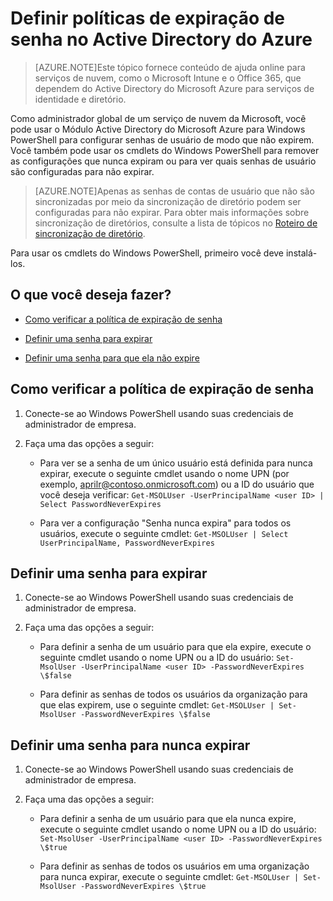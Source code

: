 <properties
	pageTitle="Definir políticas de expiração de senha no Active Directory do Azure | Microsoft Azure"
	description="Saiba como verificar as políticas de expiração e alterar a expiração de senha de usuário individualmente ou em massa para senhas do Active Directory do Azure"
	services="active-directory"
	documentationCenter=""
	authors="curtand"
	manager="msStevenPo"
	editor=""/>

<tags
	ms.service="active-directory"
	ms.workload="identity"
	ms.tgt_pltfrm="na"
	ms.devlang="na"
	ms.topic="article"
	ms.date="11/16/2015"
	ms.author="curtand"/>


# Definir políticas de expiração de senha no Active Directory do Azure
> [AZURE.NOTE]Este tópico fornece conteúdo de ajuda online para serviços de nuvem, como o Microsoft Intune e o Office 365, que dependem do Active Directory do Microsoft Azure para serviços de identidade e diretório.

Como administrador global de um serviço de nuvem da Microsoft, você pode usar o Módulo Active Directory do Microsoft Azure para Windows PowerShell para configurar senhas de usuário de modo que não expirem. Você também pode usar os cmdlets do Windows PowerShell para remover as configurações que nunca expiram ou para ver quais senhas de usuário são configuradas para não expirar.

  >[AZURE.NOTE]Apenas as senhas de contas de usuário que não são sincronizadas por meio da sincronização de diretório podem ser configuradas para não expirar. Para obter mais informações sobre sincronização de diretórios, consulte a lista de tópicos no [Roteiro de sincronização de diretório](https://msdn.microsoft.com/library/azure/hh967642.aspx).

Para usar os cmdlets do Windows PowerShell, primeiro você deve instalá-los.

## O que você deseja fazer?

- [Como verificar a política de expiração de senha](#how-to-check-expiration-policy-for-a-password)

- [Definir uma senha para expirar](#set-a-password-to-expire)

- [Definir uma senha para que ela não expire](#set-a-password-not-to-expire)

## Como verificar a política de expiração de senha

1.  Conecte-se ao Windows PowerShell usando suas credenciais de administrador de empresa.

2.  Faça uma das opções a seguir:

	- Para ver se a senha de um único usuário está definida para nunca expirar, execute o seguinte cmdlet usando o nome UPN (por exemplo, aprilr@contoso.onmicrosoft.com) ou a ID do usuário que você deseja verificar: `Get-MSOLUser -UserPrincipalName <user ID> | Select PasswordNeverExpires`

	- Para ver a configuração "Senha nunca expira" para todos os usuários, execute o seguinte cmdlet: `Get-MSOLUser | Select UserPrincipalName, PasswordNeverExpires`

## Definir uma senha para expirar

1.  Conecte-se ao Windows PowerShell usando suas credenciais de administrador de empresa.

2.  Faça uma das opções a seguir:

	- Para definir a senha de um usuário para que ela expire, execute o seguinte cmdlet usando o nome UPN ou a ID do usuário: `Set-MsolUser -UserPrincipalName <user ID> -PasswordNeverExpires \$false`

	- Para definir as senhas de todos os usuários da organização para que elas expirem, use o seguinte cmdlet: `Get-MSOLUser | Set-MsolUser -PasswordNeverExpires \$false`

## Definir uma senha para nunca expirar

1. Conecte-se ao Windows PowerShell usando suas credenciais de administrador de empresa.

2.  Faça uma das opções a seguir:

	- Para definir a senha de um usuário para que ela nunca expire, execute o seguinte cmdlet usando o nome UPN ou a ID do usuário: `Set-MsolUser -UserPrincipalName <user ID> -PasswordNeverExpires \$true`

	- Para definir as senhas de todos os usuários em uma organização para nunca expirar, execute o seguinte cmdlet: `Get-MSOLUser | Set-MsolUser -PasswordNeverExpires \$true`

<!---HONumber=Nov15_HO4-->